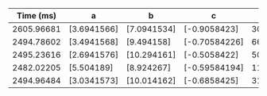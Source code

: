   Time (ms)   |       a       |      b     |       c     |   final smooth loss
--------------|---------------|------------|-------------|---------------------
  2605.96681   | [3.6941566]  | [7.0941534] | [-0.9058423] | 303.3845520019531 
  2494.78602   | [3.4941568]  | [9.494158] | [-0.70584226] | 66.2212905883789 
  2495.23616   | [2.6941576]  | [10.294161] | [-0.5058422] | 50.71369552612305 
  2482.02205   | [5.504189]  | [8.924267] | [-0.59584194] | 112.87616729736328 
  2494.96484   | [3.0341573]  | [10.014162] | [-0.6858425] | 31.885662078857422
